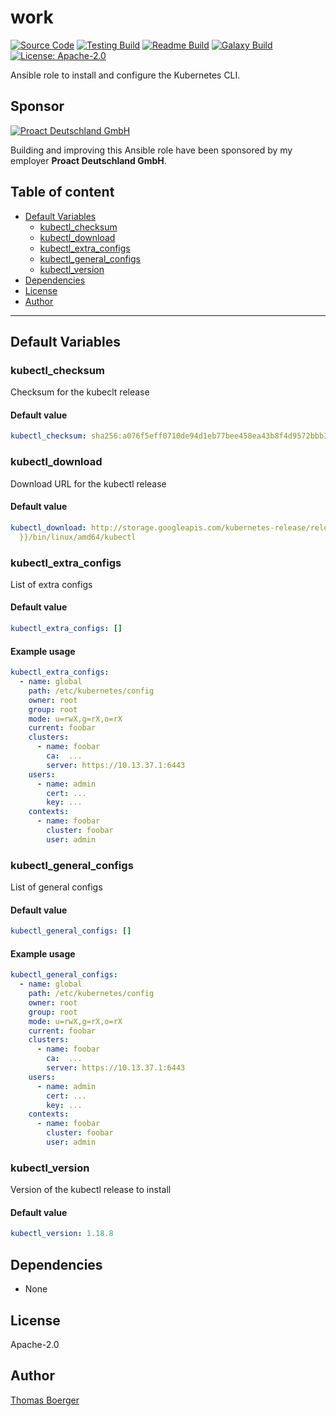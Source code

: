# work

[![Source Code](https://img.shields.io/badge/github-source%20code-blue?logo=github&logoColor=white)](https://github.com/rolehippie/kubectl) [![Testing Build](https://github.com/rolehippie/kubectl/workflows/testing/badge.svg)](https://github.com/rolehippie/kubectl/actions?query=workflow%3Atesting) [![Readme Build](https://github.com/rolehippie/kubectl/workflows/readme/badge.svg)](https://github.com/rolehippie/kubectl/actions?query=workflow%3Areadme) [![Galaxy Build](https://github.com/rolehippie/kubectl/workflows/galaxy/badge.svg)](https://github.com/rolehippie/kubectl/actions?query=workflow%3Agalaxy) [![License: Apache-2.0](https://img.shields.io/github/license/rolehippie/kubectl)](https://github.com/rolehippie/kubectl/blob/master/LICENSE) 

Ansible role to install and configure the Kubernetes CLI. 

## Sponsor 

[![Proact Deutschland GmbH](https://proact.eu/wp-content/uploads/2020/03/proact-logo.png)](https://proact.eu) 

Building and improving this Ansible role have been sponsored by my employer **Proact Deutschland GmbH**.

## Table of content

* [Default Variables](#default-variables)
  * [kubectl_checksum](#kubectl_checksum)
  * [kubectl_download](#kubectl_download)
  * [kubectl_extra_configs](#kubectl_extra_configs)
  * [kubectl_general_configs](#kubectl_general_configs)
  * [kubectl_version](#kubectl_version)
* [Dependencies](#dependencies)
* [License](#license)
* [Author](#author)

---

## Default Variables

### kubectl_checksum

Checksum for the kubeclt release

#### Default value

```YAML
kubectl_checksum: sha256:a076f5eff0710de94d1eb77bee458ea43b8f4d9572bbb3a3aec1edf0dde0a3e7
```

### kubectl_download

Download URL for the kubectl release

#### Default value

```YAML
kubectl_download: http://storage.googleapis.com/kubernetes-release/release/v{{ kubectl_version
  }}/bin/linux/amd64/kubectl
```

### kubectl_extra_configs

List of extra configs

#### Default value

```YAML
kubectl_extra_configs: []
```

#### Example usage

```YAML
kubectl_extra_configs:
  - name: global
    path: /etc/kubernetes/config
    owner: root
    group: root
    mode: u=rwX,g=rX,o=rX
    current: foobar
    clusters:
      - name: foobar
        ca:  ...
        server: https://10.13.37.1:6443
    users:
      - name: admin
        cert: ...
        key: ...
    contexts:
      - name: foobar
        cluster: foobar
        user: admin
```

### kubectl_general_configs

List of general configs

#### Default value

```YAML
kubectl_general_configs: []
```

#### Example usage

```YAML
kubectl_general_configs:
  - name: global
    path: /etc/kubernetes/config
    owner: root
    group: root
    mode: u=rwX,g=rX,o=rX
    current: foobar
    clusters:
      - name: foobar
        ca:  ...
        server: https://10.13.37.1:6443
    users:
      - name: admin
        cert: ...
        key: ...
    contexts:
      - name: foobar
        cluster: foobar
        user: admin
```

### kubectl_version

Version of the kubectl release to install

#### Default value

```YAML
kubectl_version: 1.18.8
```

## Dependencies

* None

## License

Apache-2.0

## Author

[Thomas Boerger](https://github.com/tboerger)

